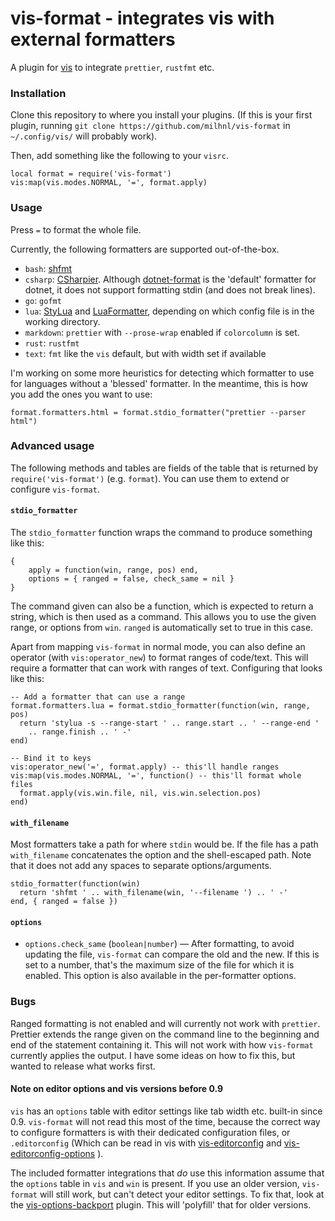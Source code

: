 # vis-format - integrates vis with external formatters

A plugin for [vis](https://github.com/martanne/vis) to integrate `prettier`,
`rustfmt` etc.

### Installation

Clone this repository to where you install your plugins. (If this is your first
plugin, running `git clone https://github.com/milhnl/vis-format` in
`~/.config/vis/` will probably work).

Then, add something like the following to your `visrc`.

    local format = require('vis-format')
    vis:map(vis.modes.NORMAL, '=', format.apply)

### Usage

Press `=` to format the whole file.

Currently, the following formatters are supported out-of-the-box.

- `bash`: [shfmt](https://github.com/mvdan/sh)
- `csharp`: [CSharpier](https://csharpier.com/). Although
  [dotnet-format](https://github.com/dotnet/format) is the 'default' formatter
  for dotnet, it does not support formatting stdin (and does not break lines).
- `go`: `gofmt`
- `lua`: [StyLua](https://github.com/JohnnyMorganz/StyLua) and
  [LuaFormatter](https://github.com/Koihik/LuaFormatter), depending on which
  config file is in the working directory.
- `markdown`: `prettier` with `--prose-wrap` enabled if `colorcolumn` is set.
- `rust`: `rustfmt`
- `text`: `fmt` like the `vis` default, but with width set if available

I'm working on some more heuristics for detecting which formatter to use for
languages without a 'blessed' formatter. In the meantime, this is how you add
the ones you want to use:

    format.formatters.html = format.stdio_formatter("prettier --parser html")

### Advanced usage

The following methods and tables are fields of the table that is returned by
`require('vis-format')` (e.g. `format`). You can use them to extend or
configure `vis-format`.

#### `stdio_formatter`

The `stdio_formatter` function wraps the command to produce something like
this:

    {
        apply = function(win, range, pos) end,
        options = { ranged = false, check_same = nil }
    }

The command given can also be a function, which is expected to return a string,
which is then used as a command. This allows you to use the given range, or
options from `win`. `ranged` is automatically set to true in this case.

Apart from mapping `vis-format` in normal mode, you can also define an operator
(with `vis:operator_new`) to format ranges of code/text. This will require a
formatter that can work with ranges of text. Configuring that looks like this:

    -- Add a formatter that can use a range
    format.formatters.lua = format.stdio_formatter(function(win, range, pos)
      return 'stylua -s --range-start ' .. range.start .. ' --range-end '
        .. range.finish .. ' -'
    end)

    -- Bind it to keys
    vis:operator_new('=', format.apply) -- this'll handle ranges
    vis:map(vis.modes.NORMAL, '=', function() -- this'll format whole files
      format.apply(vis.win.file, nil, vis.win.selection.pos)
    end)

#### `with_filename`

Most formatters take a path for where `stdin` would be. If the file has a path
`with_filename` concatenates the option and the shell-escaped path. Note that
it does not add any spaces to separate options/arguments.

    stdio_formatter(function(win)
      return 'shfmt ' .. with_filename(win, '--filename ') .. ' -'
    end, { ranged = false })

#### `options`

- `options.check_same` (`boolean|number`) — After formatting, to avoid updating
  the file, `vis-format` can compare the old and the new. If this is set to a
  number, that's the maximum size of the file for which it is enabled. This
  option is also available in the per-formatter options.

### Bugs

Ranged formatting is not enabled and will currently not work with `prettier`.
Prettier extends the range given on the command line to the beginning and end
of the statement containing it. This will not work with how `vis-format`
currently applies the output. I have some ideas on how to fix this, but wanted
to release what works first.

#### Note on editor options and vis versions before 0.9

`vis` has an `options` table with editor settings like tab width etc. built-in
since 0.9. `vis-format` will not read this most of the time, because the
correct way to configure formatters is with their dedicated configuration
files, or `.editorconfig` (Which can be read in vis with
[vis-editorconfig](https://github.com/seifferth/vis-editorconfig) and
[vis-editorconfig-options](https://github.com/milhnl/vis-editorconfig-options)
).

The included formatter integrations that _do_ use this information assume that
the `options` table in `vis` and `win` is present. If you use an older version,
`vis-format` will still work, but can't detect your editor settings. To fix
that, look at the
[vis-options-backport](https://github.com/milhnl/vis-options-backport) plugin.
This will 'polyfill' that for older versions.
